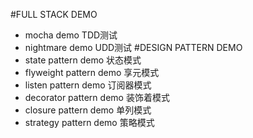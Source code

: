 #FULL STACK DEMO
 - mocha demo  TDD测试
 - nightmare demo  UDD测试
#DESIGN PATTERN DEMO
 - state pattern demo 状态模式
 - flyweight pattern demo 享元模式
 - listen pattern demo 订阅器模式
 - decorator pattern demo 装饰着模式
 - closure pattern demo 单列模式
 - strategy pattern demo 策略模式